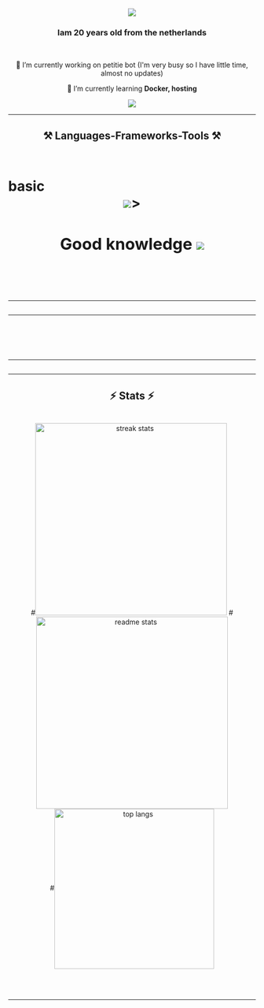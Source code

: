 <h1 align="center">
    <img src="https://readme-typing-svg.herokuapp.com/?font=Righteous&size=35&center=true&vCenter=true&width=500&height=70&duration=4000&lines=Hi+There!+👋;+I'm+Pedro+Muniz!;" />
</h1>

<h3 align="center">Iam 20 years old from the netherlands</h3>

<br/>

<div align="center">
 
 🔭 I’m currently working on petitie bot (I'm very busy so I have little time, almost no updates)
 
 🌱 I’m currently learning **Docker, hosting**

 </div>
 
<div align="center"> 
  <a href="mailto:Durmppoe@Drupje.tk">
    <img src="https://img.shields.io/badge/Gmail-333333?style=for-the-badge&logo=gmail&logoColor=red" />
  </a>
</div>

 <hr/>
 
<h2 align="center">⚒️ Languages-Frameworks-Tools ⚒️</h2>
<br/>
<h1 align="Left">
    basic
<div align="center">
    <img src="https://skillicons.dev/icons?i=html,css,vscode,github," />><br
<br/>
<h3 aligin="Left">
    Good knowledge
    <img src="https://skillicons.dev/icons?i=python,mysql,linux,ubuntu,kali linux," /><br>
</div>

<br/>
<hr/>


<hr />


<br/>
<hr/>


</div>

<hr/>

<h2 align="center">⚡ Stats ⚡</h2>
<br>
<div align=center>
  #<img width=390 src="https://github-readme-streak-stats-Durmpoe.vercel.app/?user=Durmpoe&count_private=true&theme=react&border_radius=10" alt="streak stats"/>
  #<img width=390 src="https://github-readme-stats-Durmpoe.vercel.app/api?username=Durmpoe&count_private=true&show_icons=true&theme=react&rank_icon=github&border_radius=10" alt="readme stats" />
  <br/>
  #<img width=325 align="center" src="https://github-readme-stats-Durmpoe.vercel.app/api/top-langs/?username=Durmpoe&hide=HTML&langs_count=8&layout=compact&theme=react&border_radius=10&size_weight=0.5&count_weight=0.5&exclude_repo=github-readme-stats" alt="top langs" />
</div>

<br/><br/>

<hr/>


<br/>
